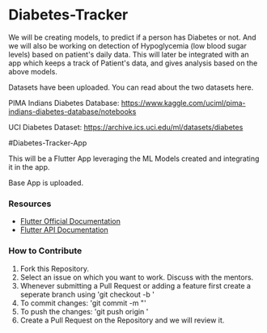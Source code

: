 # Diabetes-Tracker

We will be creating models, to predict if a person has Diabetes or not. 
And we will also be working on detection of Hypoglycemia (low blood sugar levels) based on patient's daily data.
This will later be integrated with an app which keeps a track of Patient's data, and gives analysis based on the above models.

Datasets have been uploaded.
You can read about the two datasets here.

PIMA Indians Diabetes Database: https://www.kaggle.com/uciml/pima-indians-diabetes-database/notebooks

UCI Diabetes Dataset: https://archive.ics.uci.edu/ml/datasets/diabetes

#Diabetes-Tracker-App

This will be a Flutter App leveraging the ML Models created and integrating it in the app.

Base App is uploaded.

### Resources

- [Flutter Official Documentation](https://flutter.dev/docs)
- [Flutter API Documentation](https://api.flutter.dev/)

### How to Contribute

 1. Fork this Repository.
 2. Select an issue on which you want to work. Discuss with the mentors.
 3. Whenever submitting a Pull Request or adding a feature first create a seperate branch using
    'git checkout -b <name-of-the-new-branch>'
 4. To commit changes:
    'git commit -m "<a meaningful message>'
 5. To push the changes:
    'git push origin <your-branch-name>'
 6. Create a Pull Request on the Repository and we will review it.
